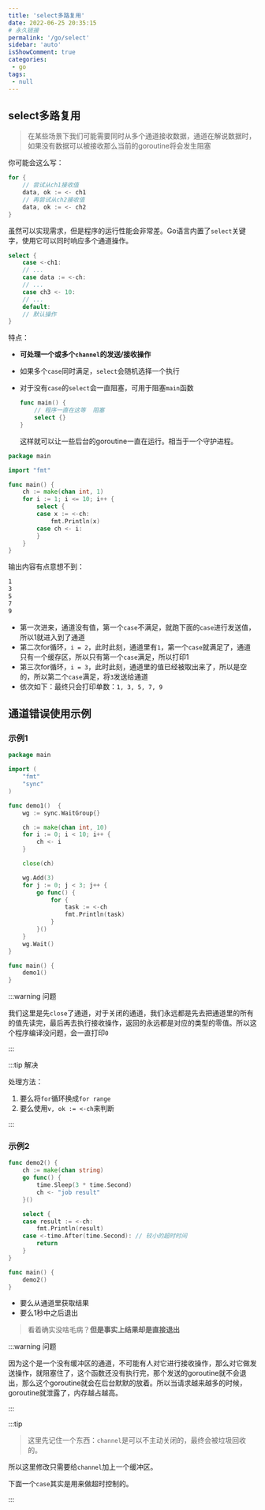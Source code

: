 ```yaml
---
title: 'select多路复用'
date: 2022-06-25 20:35:15
# 永久链接
permalink: '/go/select'
sidebar: 'auto'
isShowComment: true
categories:
 - go
tags:
 - null
---
```




## select多路复用

>   在某些场景下我们可能需要同时从多个通道接收数据，通道在解说数据时，如果没有数据可以被接收那么当前的goroutine将会发生阻塞

你可能会这么写：

```go
for {
    // 尝试从ch1接收值
    data, ok := <- ch1
    // 再尝试从ch2接收值
    data, ok := <- ch2
}
```



虽然可以实现需求，但是程序的运行性能会非常差。Go语言内置了`select`关键字，使用它可以同时响应多个通道操作。



```go
select {
    case <-ch1:
    // ...
    case data := <-ch:
    // ...
    case ch3 <- 10:
    // ...
    default:
    // 默认操作
}
```

特点：

-   **可处理一个或多个`channel`的发送/接收操作**

-   如果多个`case`同时满足，`select`会随机选择一个执行

-   对于没有`case`的`select`会一直阻塞，可用于阻塞`main`函数

    ```go
    func main() {
        // 程序一直在这等  阻塞
        select {}
    }
    ```

    这样就可以让一些后台的goroutine一直在运行。相当于一个守护进程。



```go
package main

import "fmt"

func main() {
	ch := make(chan int, 1)
	for i := 1; i <= 10; i++ {
		select {
		case x := <-ch:
			fmt.Println(x)
		case ch <- i:
		}
	}
}

```

输出内容有点意想不到：

```bash
1
3
5
7
9
```

-   第一次进来，通道没有值，第一个`case`不满足，就跑下面的`case`进行发送值，所以1就进入到了通道
-   第二次for循环，`i = 2`，此时此刻，通道里有`1`，第一个`case`就满足了，通道只有一个缓存区，所以只有第一个`case`满足，所以打印1
-   第三次for循环，`i = 3`，此时此刻，通道里的值已经被取出来了，所以是空的，所以第二个`case`满足，将`3`发送给通道
-   依次如下：最终只会打印单数：`1, 3, 5, 7, 9`



## 通道错误使用示例

### 示例1

```go
package main

import (
	"fmt"
	"sync"
)

func demo1()  {
	wg := sync.WaitGroup{}

	ch := make(chan int, 10)
	for i := 0; i < 10; i++ {
		ch <- i
	}

	close(ch)

	wg.Add(3)
	for j := 0; j < 3; j++ {
		go func() {
			for {
				task := <-ch
				fmt.Println(task)
			}
		}()
	}
	wg.Wait()
}

func main() {
	demo1()
}

```

:::warning 问题

我们这里是先`close`了通道，对于关闭的通道，我们永远都是先去把通道里的所有的值先读完，最后再去执行接收操作，返回的永远都是对应的类型的零值。所以这个程序编译没问题，会一直打印`0`

:::



:::tip 解决

处理方法：

1.   要么将`for`循环换成`for range`
2.   要么使用`v, ok := <-ch`来判断

:::



### 示例2

```go
func demo2() {
	ch := make(chan string)
	go func() {
		time.Sleep(3 * time.Second)
		ch <- "job result"
	}()

	select {
	case result := <-ch:
		fmt.Println(result)
	case <-time.After(time.Second): // 较小的超时时间
		return
	}
}

func main() {
	demo2()
}
```

-   要么从通道里获取结果
-   要么1秒中之后退出



>   看着确实没啥毛病？<strong>但是事实上结果却是直接退出</strong>

:::warning 问题

因为这个是一个没有缓冲区的通道，不可能有人对它进行接收操作，那么对它做发送操作，就阻塞住了，这个函数还没有执行完，那个发送的goroutine就不会退出，那么这个goroutine就会在后台默默的放着。所以当请求越来越多的时候，goroutine就泄露了，内存越占越高。

:::



:::tip

>   这里先记住一个东西：`channel`是可以不主动关闭的，最终会被垃圾回收的。

所以这里修改只需要给`channel`加上一个缓冲区。

下面一个`case`其实是用来做超时控制的。

:::